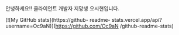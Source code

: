 안녕하세요!!
클라이언트 개발자 지망생
오시현입니다.

[![My GitHub stats](https://github-
readme-
stats.vercel.app/api?username=Oc9aN)](https://github.com/Oc9aN
/github-readme-stats)
